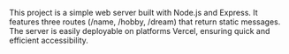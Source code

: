 This project is a simple web server built with Node.js and Express. It features three routes (/name, /hobby, /dream) that return static messages. The server is easily deployable on platforms Vercel, ensuring quick and efficient accessibility.
